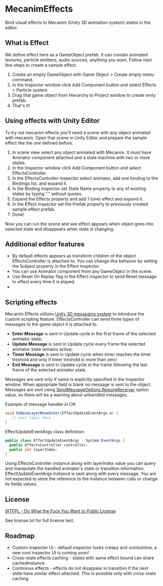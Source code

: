 MecanimEffects
==============

Bind visual effects to Mecanim (Unity 3D animation system) states in the editor.

## What is Effect

We define effect here as a GameObject prefab. It can contain animated textures, particle emitters, audio sources, anything you want. Follow next few steps to create a sample effect.

1. Create an empty GameObject with Game Object > Create empty menu command.
2. In the Inspector window click Add Component button and select Effects > Particle system.
3. Drag that game object from Hierarchy to Project window to create emty prefab.
4. That's it!

## Using effects with Unity Editor

To try out mecanim effects you'll need a scene with any object animated with mecanim. Open that scene in Unity Editor and prepare the sample effect like the one defined before.

1. In scene view select any object animated with Mecanim. It must have Animator component attached and a state machine with two or more states.
2. In the Inspector window click Add Component button and select EffectsController.
3. In the EffectsController inspector select animator, add one binding to the Bindings list, and expand it.
4. In the Binding inspector set State Name property to any of existing states by typing "<Layer Name>.<State Name>" without quotes.
5. Expand the Effects property and add 1 (one) effect and expand it.
6. In the Effect inspector set the Prefab property to previously created sample effect prefab.
7. Done!

Now you can run the scene and see effect appears when object goes into selected state and disappears when state is changing.

## Additional editor features

* By default effects appears as transform children of the object EffectsController is attached to. You can change this behavior by setting the Subject property in the Effect inspector.
* You can use Animator component from any GameObject in the scene.
* Use Reset On Replay flag in the Effect inspector to send Reset message to effect every time it is played.
* 

## Scripting effects

Mecanim Effects utilizes [Unity 3D messaging system](http://docs.unity3d.com/Documentation/ScriptReference/Component.SendMessage.html) to introduce the custom scripting feature. EffectsController can send three types of messages to the game object it is attached to.

* **Enter Message** is sent in Update cycle in the first frame of the selected animator state;
* **Update Message** is sent in Update cycle every frame the selected animator state remains active;
* **Timer Message** is sent in Update cycle when timer reaches the timer treshold and only if timer treshold is more than zero;
* **Exit Message** is sent in Update cycle in the frame following the last frame of the selected animator state.

Messages are sent only if name is explicitly specified in the Inspector window. When appopriate field is blank no message is sent to the object. Messages are sent using [SendMessageOptions.RequireReceiver](http://docs.unity3d.com/Documentation/ScriptReference/SendMessageOptions.RequireReceiver.html) option value, so there will be a warning about unhandled messages.

Example of message handler in C#:

````c#
void OnBaseLayerMoveEnter(EffectUpdateEventArgs e) {
   // your logic here
}
````

EffectUpdateEventArgs class definition: 

````c#
public class EffectUpdateEventArgs : System.EventArgs {
  public EffectsController controller;
  public int layerIndex;
}
````

Using EffectsController instance along with layerIndex value you can query and manipulate the handled animator's state or transition information. EffectUpdateEventArgs instance is sent along with every message. You are not expected to store the reference to the instance between calls or change its fields values.

## License

[WTFPL – Do What the Fuck You Want to Public License](http://www.wtfpl.net/)

See license.txt for full license text.

## Roadmap

* Custom inspector UI - default inspector looks creepy and unintuintive, a new cool Inspector UI is coming soon!
* Cross-state effects caching - states with same effect bound can share cachedInstance.
* Continious effects - effects do not disappear in transition if the next state have similar effect attached. This is possible only with cross-state caching.
